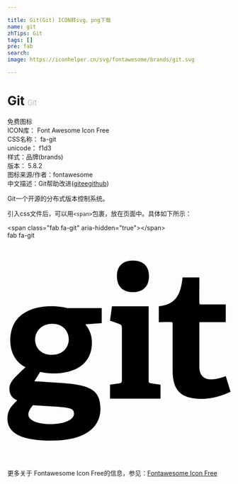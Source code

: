 ```yaml
---

title: Git(Git) ICON转svg、png下载
name: git
zhTips: Git
tags: []
pre: fab
search: 
image: https://iconhelper.cn/svg/fontawesome/brands/git.svg

---
```


# Git  <small style="font-size: 60%;font-weight: 100">Git</small>


<div class="detail-page">
<p>
<span><span class="badge-success badge">免费图标</span> </span>
<br/>
<span>
ICON库：
<span class="badge-secondary badge">Font Awesome Icon Free</span> 
</span>
<br/>
<span>
CSS名称：
<span class="badge-secondary badge">fa-git</span> 
</span>
<br/>
<span>
unicode：
<span class="badge-secondary badge">f1d3</span> 
<copy-btn content='f1d3' btn-title=""></copy-btn>
<copy-btn :content='String.fromCodePoint(parseInt("f1d3", 16))' btn-title="复制U"></copy-btn>
</span><br/><span>样式：<span class="badge-light badge">品牌(brands)</span></span>
<br/>
<span>
版本：
<span class="badge-secondary badge">5.8.2</span> 
</span>
<br/>
<span>图标来源/作者：<span class="badge-light badge">fontawesome</span></span> 
<br/>
<span class="zh-detail">中文描述：<span class="badge-primary badge">Git</span><span class="help-link"><span>帮助改进</span>(<a href="https://gitee.com/liuwave/icon-helper/edit/master/json/fontawesome/brands/git.json" target="_blank" rel="noopener noreferrer">gitee</a><a href="https://github.com/liuwave/icon-helper/edit/master/json/fontawesome/brands/git.json" target="_blank" rel="noopener noreferrer">github</a></span>)</span><br/>
</p>
</div><div class="description description alert alert-light">Git一个开源的分布式版本控制系统。</div>
<div class="alert alert-dark">
  <i class="fab fa-git fa-xs"></i>
  <i class="fab fa-git fa-sm"></i>
  <i class="fab fa-git fa-lg"></i>
  <i class="fab fa-git fa-2x"></i>
  <i class="fab fa-git fa-3x"></i>
  <i class="fab fa-git fa-5x"></i>
  <i class="fab fa-git fa-7x"></i>
</div>
<div>
  <p>引入css文件后，可以用<code>&lt;span&gt;</code>包裹，放在页面中。具体如下所示：    
  </p>
  <div class="alert alert-primary" style="font-size: 14px">
    &lt;span class="fab fa-git" aria-hidden="true"&gt;&lt;/span&gt;
    <copy-btn content='<span class="fab fa-git" aria-hidden="true"></span>'></copy-btn>
  </div>
  <div class="alert alert-secondary">
    <i class="fab fa-git"
    style="font-size: 24px"
    aria-hidden="true"></i> fab fa-git
    <copy-btn content="fab fa-git" btn-title="复制图标名称"></copy-btn>
  </div>
</div>
<div id="svg" class="svg-wrap">
<svg xmlns="http://www.w3.org/2000/svg" viewBox="0 0 512 512"><path d="M216.29 158.39H137C97 147.9 6.51 150.63 6.51 233.18c0 30.09 15 51.23 35 61-25.1 23-37 33.85-37 49.21 0 11 4.47 21.14 17.89 26.81C8.13 383.61 0 393.35 0 411.65c0 32.11 28.05 50.82 101.63 50.82 70.75 0 111.79-26.42 111.79-73.18 0-58.66-45.16-56.5-151.63-63l13.43-21.55c27.27 7.58 118.7 10 118.7-67.89 0-18.7-7.73-31.71-15-41.07l37.41-2.84zm-63.42 241.9c0 32.06-104.89 32.1-104.89 2.43 0-8.14 5.27-15 10.57-21.54 77.71 5.3 94.32 3.37 94.32 19.11zm-50.81-134.58c-52.8 0-50.46-71.16 1.2-71.16 49.54 0 50.82 71.16-1.2 71.16zm133.3 100.51v-32.1c26.75-3.66 27.24-2 27.24-11V203.61c0-8.5-2.05-7.38-27.24-16.26l4.47-32.92H324v168.71c0 6.51.4 7.32 6.51 8.14l20.73 2.84v32.1zm52.45-244.31c-23.17 0-36.59-13.43-36.59-36.61s13.42-35.77 36.59-35.77c23.58 0 37 12.62 37 35.77s-13.42 36.61-37 36.61zM512 350.46c-17.49 8.53-43.1 16.26-66.28 16.26-48.38 0-66.67-19.5-66.67-65.46V194.75c0-5.42 1.05-4.06-31.71-4.06V154.5c35.78-4.07 50-22 54.47-66.27h38.63c0 65.83-1.34 61.81 3.26 61.81H501v40.65h-60.56v97.15c0 6.92-4.92 51.41 60.57 26.84z"/></svg>
</div>
<detail full-name='fa-git'></detail>

<Vssue title="关于“Git”的评论" />
    
<div><p>更多关于  Fontawesome Icon Free的信息，参见：<a target="_blank" href="https://iconhelper.cn/fontawesome.html">Fontawesome Icon Free</a>
</p></div>
